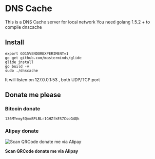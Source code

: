 #  DNS Cache

This is a DNS Cache server for local network
You need golang 1.5.2 + to compile dnscache

## Install


```
export GO15VENDOREXPERIMENT=1
go get github.com/masterminds/glide
glide install
go build -v
sudo ./dnscache
```
It will listen on 127.0.0.1:53 , both UDP/TCP port


## Donate me please

### Bitcoin donate

```
136MYemy5QmmBPLBLr1GHZfkES7CsoG4Qh
```
### Alipay donate
![Scan QRCode donate me via Alipay](https://www.netroby.com/assets/images/alipayme.jpg)

**Scan QRCode donate me via Alipay**

